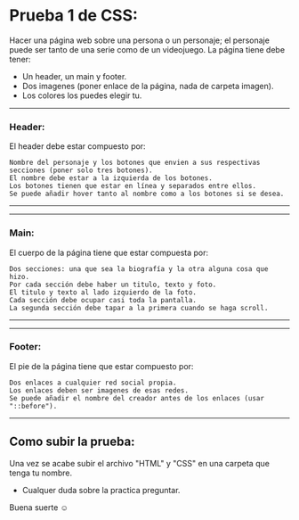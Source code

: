 # Prueba 1 de CSS:

Hacer una página web sobre una persona o un personaje; el personaje puede ser tanto de una serie como de un videojuego.
La página tiene debe tener:

- Un header, un main y footer.
- Dos imagenes (poner enlace de la página, nada de carpeta imagen).
- Los colores los puedes elegir tu.

---
### Header:

<p>
	El header debe estar compuesto por:
</p>

	Nombre del personaje y los botones que envien a sus respectivas secciones (poner solo tres botones).
	El nombre debe estar a la izquierda de los botones.
	Los botones tienen que estar en línea y separados entre ellos.
	Se puede añadir hover tanto al nombre como a los botones si se desea.

---

---
### Main:

<p>
	El cuerpo de la página tiene que estar compuesta por:
</p>

	Dos secciones: una que sea la biografía y la otra alguna cosa que hizo.
	Por cada sección debe haber un titulo, texto y foto.
	El titulo y texto al lado izquierdo de la foto.
	Cada sección debe ocupar casi toda la pantalla.
	La segunda sección debe tapar a la primera cuando se haga scroll.

---

---
### Footer:

<p>
	El pie de la página tiene que estar compuesto por:
</p>

	Dos enlaces a cualquier red social propia.
	Los enlaces deben ser imagenes de esas redes.
	Se puede añadir el nombre del creador antes de los enlaces (usar "::before").

---

## Como subir la prueba:

Una vez se acabe subir el archivo "HTML" y "CSS" en una carpeta que tenga tu nombre.

- Cualquer duda sobre la practica preguntar.

Buena suerte  ☺️

